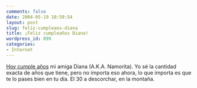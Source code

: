 ```yaml
---
comments: false
date: 2004-05-19 10:59:54
layout: post
slug: feliz-cumpleaos-diana
title: ¡Feliz cumpleaños Diana!
wordpress_id: 899
categories:
- Internet
---
```


[Hoy cumple años](http://www.anedonia.net/archives/000282.html) mi amiga Diana (A.K.A. Namorita). Yo sé la cantidad exacta de años que tiene, pero no importa eso ahora, lo que importa es que te lo pases bien en tu día. El 30 a descorchar, en la montaña.




 
